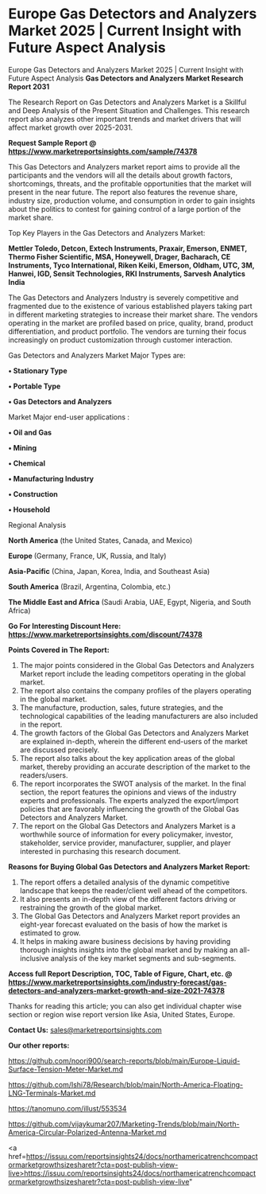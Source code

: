 # Europe Gas Detectors and Analyzers Market 2025 | Current Insight with Future Aspect Analysis
 Europe Gas Detectors and Analyzers Market 2025 | Current Insight with Future Aspect Analysis
<strong>Gas Detectors and Analyzers Market Research Report 2031</strong>

The Research Report on Gas Detectors and Analyzers Market is a Skillful and Deep Analysis of the Present Situation and Challenges. This research report also analyzes other important trends and market drivers that will affect market growth over 2025-2031.

<strong>Request Sample Report @ <a href=https://www.marketreportsinsights.com/sample/74378>https://www.marketreportsinsights.com/sample/74378</a></strong>

This Gas Detectors and Analyzers market report aims to provide all the participants and the vendors will all the details about growth factors, shortcomings, threats, and the profitable opportunities that the market will present in the near future. The report also features the revenue share, industry size, production volume, and consumption in order to gain insights about the politics to contest for gaining control of a large portion of the market share.

Top Key Players in the Gas Detectors and Analyzers Market:

<strong>Mettler Toledo, Detcon, Extech Instruments, Praxair, Emerson, ENMET, Thermo Fisher Scientific, MSA, Honeywell, Drager, Bacharach, CE Instruments, Tyco International, Riken Keiki, Emerson, Oldham, UTC, 3M, Hanwei, IGD, Sensit Technologies, RKI Instruments, Sarvesh Analytics India</strong>

The Gas Detectors and Analyzers Industry is severely competitive and fragmented due to the existence of various established players taking part in different marketing strategies to increase their market share. The vendors operating in the market are profiled based on price, quality, brand, product differentiation, and product portfolio. The vendors are turning their focus increasingly on product customization through customer interaction.

Gas Detectors and Analyzers Market Major Types are:

<strong>• Stationary Type

• Portable Type

• Gas Detectors and Analyzers</strong>

Market Major end-user applications :

<strong>• Oil and Gas

• Mining

• Chemical

• Manufacturing Industry

• Construction

• Household</strong>

Regional Analysis

</u><strong><b>North America</b></strong> (the United States, Canada, and Mexico)

<strong><b>Europe </b></strong>(Germany, France, UK, Russia, and Italy)

<strong><b>Asia-Pacific</b></strong> (China, Japan, Korea, India, and Southeast Asia)

<strong><b>South America</b></strong> (Brazil, Argentina, Colombia, etc.)

<strong><b>The Middle East and Africa</b></strong> (Saudi Arabia, UAE, Egypt, Nigeria, and South Africa)

<strong>Go For Interesting Discount Here: <a href=https://www.marketreportsinsights.com/discount/74378>https://www.marketreportsinsights.com/discount/74378</a></strong>

<strong>Points Covered in The Report:</strong>
<ol>
  <li>The major points considered in the Global Gas Detectors and Analyzers Market report include the leading competitors operating in the global market.</li>
  <li>The report also contains the company profiles of the players operating in the global market.</li>
  <li>The manufacture, production, sales, future strategies, and the technological capabilities of the leading manufacturers are also included in the report.</li>
  <li>The growth factors of the Global Gas Detectors and Analyzers Market are explained in-depth, wherein the different end-users of the market are discussed precisely.</li>
  <li>The report also talks about the key application areas of the global market, thereby providing an accurate description of the market to the readers/users.</li>
  <li>The report incorporates the SWOT analysis of the market. In the final section, the report features the opinions and views of the industry experts and professionals. The experts analyzed the export/import policies that are favorably influencing the growth of the Global Gas Detectors and Analyzers Market.</li>
  <li>The report on the Global Gas Detectors and Analyzers Market is a worthwhile source of information for every policymaker, investor, stakeholder, service provider, manufacturer, supplier, and player interested in purchasing this research document.</li>
</ol>
<strong>Reasons for Buying Global Gas Detectors and Analyzers Market Report:</strong>

<ol>
  <li>The report offers a detailed analysis of the dynamic competitive landscape that keeps the reader/client well ahead of the competitors.</li>
  <li>It also presents an in-depth view of the different factors driving or restraining the growth of the global market.</li>
  <li>The Global Gas Detectors and Analyzers Market report provides an eight-year forecast evaluated on the basis of how the market is estimated to grow.</li>
  <li>It helps in making aware business decisions by having providing thorough insights insights into the global market and by making an all-inclusive analysis of the key market segments and sub-segments.</li>
</ol>
<strong>Access full Report Description, TOC, Table of Figure, Chart, etc. @ <a href=https://www.marketreportsinsights.com/industry-forecast/gas-detectors-and-analyzers-market-growth-and-size-2021-74378>https://www.marketreportsinsights.com/industry-forecast/gas-detectors-and-analyzers-market-growth-and-size-2021-74378</a></strong>


Thanks for reading this article; you can also get individual chapter wise section or region wise report version like Asia, United States, Europe.

<strong>Contact Us:</strong>
sales@marketreportsinsights.com

<strong>Our other reports:</strong>

<a href=https://github.com/noori900/search-reports/blob/main/Europe-Liquid-Surface-Tension-Meter-Market.md>https://github.com/noori900/search-reports/blob/main/Europe-Liquid-Surface-Tension-Meter-Market.md</a>

<a href=https://github.com/Ishi78/Research/blob/main/North-America-Floating-LNG-Terminals-Market.md>https://github.com/Ishi78/Research/blob/main/North-America-Floating-LNG-Terminals-Market.md</a>

<a href=https://tanomuno.com/illust/553534>https://tanomuno.com/illust/553534</a>

<a href=https://github.com/vijaykumar207/Marketing-Trends/blob/main/North-America-Circular-Polarized-Antenna-Market.md>https://github.com/vijaykumar207/Marketing-Trends/blob/main/North-America-Circular-Polarized-Antenna-Market.md</a>

<a href=https://issuu.com/reportsinsights24/docs/northamericatrenchcompactormarketgrowthsizesharetr?cta=post-publish-view-live>https://issuu.com/reportsinsights24/docs/northamericatrenchcompactormarketgrowthsizesharetr?cta=post-publish-view-live</a>"
